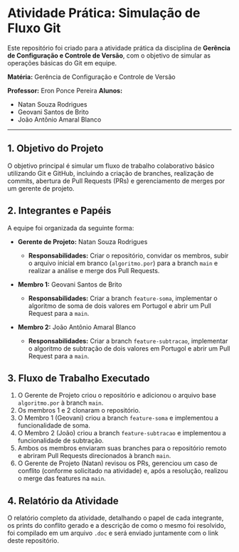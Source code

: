 # Atividade Prática: Simulação de Fluxo Git

Este repositório foi criado para a atividade prática da disciplina de **Gerência de Configuração e Controle de Versão**, com o objetivo de simular as operações básicas do Git em equipe.

**Matéria:** Gerência de Configuração e Controle de Versão

**Professor:** Eron Ponce Pereira
**Alunos:**
* Natan Souza Rodrigues
* Geovani Santos de Brito
* João Antônio Amaral Blanco

---

## 1. Objetivo do Projeto

O objetivo principal é simular um fluxo de trabalho colaborativo básico utilizando Git e GitHub, incluindo a criação de branches, realização de commits, abertura de Pull Requests (PRs) e gerenciamento de merges por um gerente de projeto.

## 2. Integrantes e Papéis

A equipe foi organizada da seguinte forma:

* **Gerente de Projeto:** Natan Souza Rodrigues
    * **Responsabilidades:** Criar o repositório, convidar os membros, subir o arquivo inicial em branco (`algoritmo.por`) para a branch `main` e realizar a análise e merge dos Pull Requests.

* **Membro 1:** Geovani Santos de Brito
    * **Responsabilidades:** Criar a branch `feature-soma`, implementar o algoritmo de soma de dois valores em Portugol e abrir um Pull Request para a `main`.

* **Membro 2:** João Antônio Amaral Blanco
    * **Responsabilidades:** Criar a branch `feature-subtracao`, implementar o algoritmo de subtração de dois valores em Portugol e abrir um Pull Request para a `main`.

## 3. Fluxo de Trabalho Executado

1.  O Gerente de Projeto criou o repositório e adicionou o arquivo base `algoritmo.por` à branch `main`.
2.  Os membros 1 e 2 clonaram o repositório.
3.  O Membro 1 (Geovani) criou a branch `feature-soma` e implementou a funcionalidade de soma.
4.  O Membro 2 (João) criou a branch `feature-subtracao` e implementou a funcionalidade de subtração.
5.  Ambos os membros enviaram suas branches para o repositório remoto e abriram Pull Requests direcionados à branch `main`.
6.  O Gerente de Projeto (Natan) revisou os PRs, gerenciou um caso de conflito (conforme solicitado na atividade) e, após a resolução, realizou o merge das features na `main`.

## 4. Relatório da Atividade

O relatório completo da atividade, detalhando o papel de cada integrante, os prints do conflito gerado e a descrição de como o mesmo foi resolvido, foi compilado em um arquivo `.doc` e será enviado juntamente com o link deste repositório.
